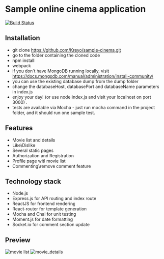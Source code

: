 # Sample online cinema application
[![Build Status](https://travis-ci.org/Kreyo/sample-cinema.svg?branch=master)](https://travis-ci.org/Kreyo/sample-cinema)
## Installation
- git clone https://github.com/Kreyo/sample-cinema.git
- go to the folder containing the cloned code
- npm install
- webpack
- if you don't have MongoDB running locally, visit https://docs.mongodb.com/manual/administration/install-community/
- you can use the existing database dump from the dump folder
- change the databaseHost, databasePort and databaseName parameters in index.js
- enjoy your day! (or use node index.js and visit your localhost on port 3000) .
- tests are available via Mocha - just run mocha command in the project folder, and it should run one sample test.

## Features
- Movie list and details
- Like\Dislike
- Several static pages
- Authorization and Registration
- Profile page witl movie list
- Commenting\remove comment feature

## Technology stack
- Node.js
- Express.js for API routing and index route
- ReactJS for frontend rendering
- React-router for template generation
- Mocha and Chai for unit testing
- Moment.js for date formatting
- Socket.io for comment section update

## Preview
![movie list](http://prntscr.com/cwppjo)
![movie_details](http://prntscr.com/cwpq80)